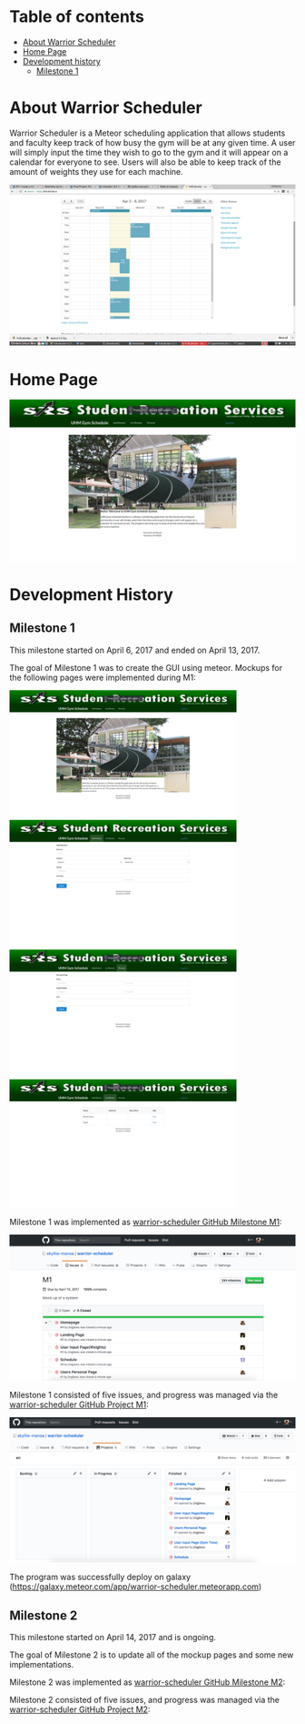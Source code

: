 # Table of contents
* [About Warrior Scheduler](#about-warrior-scheduler)
* [Home Page](#home-page)
* [Development history](#development-history)
  * [Milestone 1](#milestone-1)

# About Warrior Scheduler

Warrior Scheduler is a Meteor scheduling application that allows students and faculty keep track of how busy the gym will be at any given time. A user will simply input the time they wish to go to the gym and it will appear on a calendar for everyone to see. Users will also be able to keep track of the amount of weights they use for each machine.


![](images/schedule_page_example.png)



# Home Page
<img src="images/updated_homepage.png"/>




# Development History


## Milestone 1

This milestone started on April 6, 2017 and ended on April 13, 2017.

The goal of Milestone 1 was to create the GUI using meteor.
Mockups for the following pages were implemented during M1:


<img width="400px" src="images/updated_homepage.png"/>
<img width="400px" src="images/add-workout_screenshot.png"/>
<img width="400px" src="images/personal-page_screenshot.png"/>
<img width="400px" src="images/list_screenshot.png"/>

Milestone 1 was implemented as [warrior-scheduler GitHub Milestone M1](https://github.com/skylite-manoa/warrior-scheduler/milestone/1):

<img src="images/M1.png"/>

Milestone 1 consisted of five issues, and progress was managed via the [warrior-scheduler GitHub Project M1](https://github.com/skylite-manoa/warrior-scheduler/projects/2):

<img src="images/project1.png"/>

The program was successfully deploy on galaxy (https://galaxy.meteor.com/app/warrior-scheduler.meteorapp.com)
<img scr="images/M1depoly.png"/>

## Milestone 2
This milestone started on April 14, 2017 and is ongoing.

The goal of Milestone 2 is to update all of the mockup pages and some new implementations.

Milestone 2 was implemented as [warrior-scheduler GitHub Milestone M2](https://github.com/skylite-manoa/warrior-scheduler/milestone/2):

Milestone 2 consisted of five issues, and progress was managed via the [warrior-scheduler GitHub Project M2](https://github.com/skylite-manoa/warrior-scheduler/projects/3):
